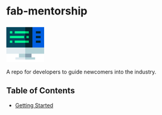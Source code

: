 # fab-mentorship

<img src="/Images/code.png" width="100" height="100">

A repo for developers to guide newcomers into the industry.

## Table of Contents

- [Getting Started](/Getting_Started/Getting_Started.md)